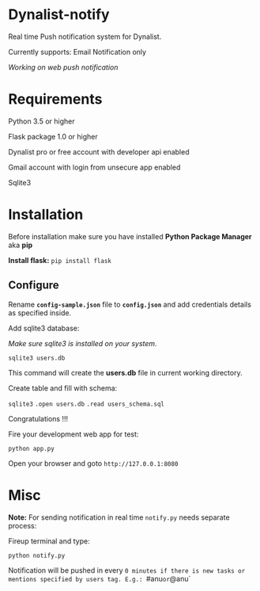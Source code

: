 # Dynalist-notify
Real time Push notification system for Dynalist.

Currently supports: Email Notification only

*Working on web push notification*


# Requirements
Python 3.5 or higher

Flask package 1.0 or higher

Dynalist pro or free account with developer api enabled

Gmail account with login from unsecure app enabled

Sqlite3


# Installation
Before installation make sure you have installed **Python Package Manager** aka **pip**

**Install flask:** `pip install flask`

## Configure

Rename **`config-sample.json`** file to **`config.json`** and add credentials details as specified inside.

Add sqlite3 database:

*Make sure sqlite3 is installed on your system.*

`sqlite3 users.db`

This command will create the **users.db** file in current working directory.

Create table and fill with schema:

`sqlite3`
`.open users.db`
`.read users_schema.sql`

Congratulations !!!

Fire your development web app for test:

`python app.py`

Open your browser and goto `http://127.0.0.1:8080`



# Misc

**Note:** For sending notification in real time `notify.py` needs separate process:

Fireup terminal and type:

`python notify.py`

Notification will be pushed in every `0 minutes if there is new tasks or mentions specified by users tag. E.g.: `#anu` or `@anu`

